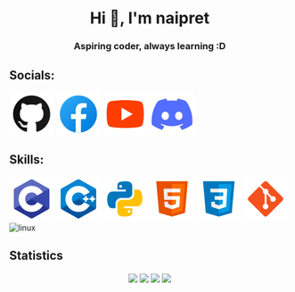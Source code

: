<h1 align="center">Hi 👋, I'm naipret</h1>
<h3 align="center">Aspiring coder, always learning :D</h3>

<!-- - 📫 How to reach me **ngvphu235e@gmail.com**-->

<h2 align="left">Socials:</h2>
<p align="left">
  <a href="https://github.com/naipret" target="_blank" style="text-decoration: none">
    <img align="center" src="https://raw.githubusercontent.com/naipret/naipret/master/src/icon/github.svg" alt="github" />
  </a>
  <a href="https://facebook.com/naipret" target="_blank" style="text-decoration: none">
    <img align="center" src="https://raw.githubusercontent.com/naipret/naipret/master/src/icon/facebook.svg" alt="facebook" />
  </a>
  <a href="https://youtube.com/@naipret" target="_blank" style="text-decoration: none">
    <img align="center" src="https://raw.githubusercontent.com/naipret/naipret/master/src/icon/youtube.svg" alt="youtube" />
  </a>
  <a href="https://discord.com/invite/ABmNTDpMeJ" target="_blank" style="text-decoration: none">
    <img align="center" src="https://raw.githubusercontent.com/naipret/naipret/master/src/icon/discord.svg" alt="discord" />
  </a>
</p>

<h2 align="left">Skills:</h2>
<p align="left">
  <a href="https://github.com/naipret?tab=repositories&language=c" target="_blank" style="text-decoration: none">
    <img src="https://raw.githubusercontent.com/naipret/naipret/master/src/icon/c.svg" alt="c" />
  </a>
  <a href="https://github.com/naipret?tab=repositories&language=c%2B%2B" target="_blank" style="text-decoration: none">
    <img src="https://raw.githubusercontent.com/naipret/naipret/master/src/icon/cpp.svg" alt="cpp" />
  </a>
  <a href="https://github.com/naipret?tab=repositories&language=python" target="_blank" style="text-decoration: none">
    <img src="https://raw.githubusercontent.com/naipret/naipret/master/src/icon/python.svg" alt="python" />
  </a>
  <a href="https://github.com/naipret?tab=repositories&language=html" target="_blank" style="text-decoration: none">
    <img src="https://raw.githubusercontent.com/naipret/naipret/master/src/icon/html.svg" alt="html" />
  </a>
  <a href="https://github.com/naipret?tab=repositories&language=css" target="_blank" style="text-decoration: none">
    <img src="https://raw.githubusercontent.com/naipret/naipret/master/src/icon/css.svg" alt="css" />
  </a>
  <a href="https://github.com/naipret?tab=repositories" target="_blank" style="text-decoration: none">
    <img src="https://raw.githubusercontent.com/naipret/naipret/master/src/icon/git.svg" alt="git" />
  </a>
  <a href="https://github.com/torvalds/linux" target="_blank" style="text-decoration: none">
    <img src="https://raw.githubusercontent.com/naipret/naipret/master/src/icon/linux.svg" alt="linux" />
  </a>
</p>

<h2>Statistics</h2>
<p align="center">
  <a href="https://github.com/anuraghazra/github-readme-stats?tab=readme-ov-file#github-stats-card" target="_blank" style="text-decoration: none">
    <img height="200" align="center" src="https://github-readme-stats.vercel.app/api?username=naipret&show_icons=true&hide_border=true&theme=dark#gh-dark-mode-only" />
    <img height="200" align="center" src="https://github-readme-stats.vercel.app/api?username=naipret&show_icons=true&hide_border=true&theme=default#gh-light-mode-only" />
  </a>
  <a href="https://github.com/anuraghazra/github-readme-stats?tab=readme-ov-file#top-languages-card" target="_blank" style="text-decoration: none">
    <img height="200" align="center" src="https://github-readme-stats.vercel.app/api/top-langs/?username=naipret&langs_count=8&layout=compact&hide_border=true&theme=dark#gh-dark-mode-only" />
    <img height="200" align="center" src="https://github-readme-stats.vercel.app/api/top-langs/?username=naipret&langs_count=8&layout=compact&hide_border=true&theme=default#gh-light-mode-only" />
  </a>
</p>
